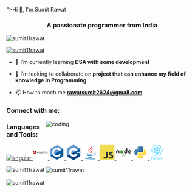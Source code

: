 ">Hi 👋, I'm Sumit Rawat</h1>
<h3 align="center">A passionate programmer from India</h3>

<p align="left"> <img src="https://komarev.com/ghpvc/?username=sumit11rawat&label=Profile%20views&color=0e75b6&style=flat" alt="sumit11rawat" /> </p>

<p align="left"> <a href="https://github.com/ryo-ma/github-profile-trophy"><img src="![Uploading image.png…]()
" alt="sumit11rawat" /></a> </p>

- 🌱 I’m currently learning **DSA with some development**

- 👯 I’m looking to collaborate on **project that can enhance my field of knowledge in Programming**

- 📫 How to reach me **rawatsumit2624@gmail.com**

<h3 align="left">Connect with me:</h3>
<img align="right" alt="coding"width="400" src="[https://www.google.com/url?sa=i&url=https%3A%2F%2Fgithub.com%2FKiranism&psig=AOvVaw1ViFMB5psuFn5vlMkO8siq&ust=1704780157781000&source=images&cd=vfe&opi=89978449&ved=0CBEQjRxqFwoTCKjtgJGPzYMDFQAAAAAdAAAAABAn](https://camo.githubusercontent.com/f6a3ce319a938926c27df1feef26eeadac0d53253750363b0bdb8412f0726c3e/68747470733a2f2f6d656469612e74656e6f722e636f6d2f595a506e477550655a763841414141642f636f64696e672e676966)"cd=vfe&opi=89978449&ved=0CBIQjRxqFwoTCOD9hOmZxoMDFQAAAAAdAAAAABAY"
<p align="left">
</p>

<h3 align="left">Languages and Tools:</h3>
<p align="left"> <a href="https://angular.io" target="_blank" rel="noreferrer"> <img src="https://angular.io/assets/images/logos/angular/angular.svg" alt="angular" width="40" height="40"/> </a> <a href="https://angular.io" target="_blank" rel="noreferrer"> <img src="https://raw.githubusercontent.com/devicons/devicon/master/icons/angularjs/angularjs-original-wordmark.svg" alt="angularjs" width="40" height="40"/> </a> <a href="https://www.cprogramming.com/" target="_blank" rel="noreferrer"> <img src="https://raw.githubusercontent.com/devicons/devicon/master/icons/c/c-original.svg" alt="c" width="40" height="40"/> </a> <a href="https://www.w3schools.com/cpp/" target="_blank" rel="noreferrer"> <img src="https://raw.githubusercontent.com/devicons/devicon/master/icons/cplusplus/cplusplus-original.svg" alt="cplusplus" width="40" height="40"/> </a> <a href="https://www.java.com" target="_blank" rel="noreferrer"> <img src="https://raw.githubusercontent.com/devicons/devicon/master/icons/java/java-original.svg" alt="java" width="40" height="40"/> </a> <a href="https://developer.mozilla.org/en-US/docs/Web/JavaScript" target="_blank" rel="noreferrer"> <img src="https://raw.githubusercontent.com/devicons/devicon/master/icons/javascript/javascript-original.svg" alt="javascript" width="40" height="40"/> </a> <a href="https://nodejs.org" target="_blank" rel="noreferrer"> <img src="https://raw.githubusercontent.com/devicons/devicon/master/icons/nodejs/nodejs-original-wordmark.svg" alt="nodejs" width="40" height="40"/> </a> <a href="https://www.python.org" target="_blank" rel="noreferrer"> <img src="https://raw.githubusercontent.com/devicons/devicon/master/icons/python/python-original.svg" alt="python" width="40" height="40"/> </a> <a href="https://reactjs.org/" target="_blank" rel="noreferrer"> <img src="https://raw.githubusercontent.com/devicons/devicon/master/icons/react/react-original-wordmark.svg" alt="react" width="40" height="40"/> </a> </p>

<p><img align="left" src="https://github-readme-stats.vercel.app/api/top-langs?username=sumit11rawat&show_icons=true&locale=en&layout=compact" alt="sumit11rawat" /></p>

<p>&nbsp;<img align="center" src="https://github-readme-stats.vercel.app/api?username=sumit11rawat&show_icons=true&locale=en" alt="sumit11rawat" /></p>

<p><img align="center" src="https://github-readme-streak-stats.herokuapp.com/?user=sumit11rawat&" alt="sumit11rawat" /></p>

